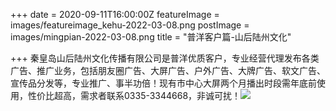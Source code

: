 +++
date = 2020-09-11T16:00:00Z
featureImage = images/featureimage_kehu-2022-03-08.png
postImage = images/mingpian-2022-03-08.png
title = "普洋客户篇-山后陆州文化"

+++
秦皇岛山后陆州文化传播有限公司是普洋优质客户，专业经营代理发布各类广告、推广业务，包括朋友圈广告、大屏广告、户外广告、大牌广告、软文广告、宣传品分发等，专业推广、事半功倍！现有市中心大屏两个月播出时段需年底前使用，性价比超高，需求者联系0335-3344668，非诚可扰！![](/images/20091201-2022-03-08.png)